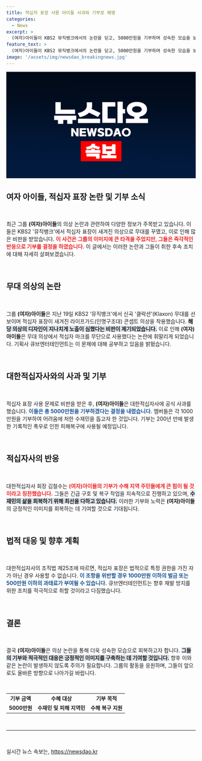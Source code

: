 ```yaml
---
title: 적십자 표장 사용 아이들 사과와 기부로 해명
categories:
  - News
excerpt: >
  (여자)아이들이 KBS2 뮤직뱅크에서의 논란을 딛고, 5000만원을 기부하며 성숙한 모습을 보였습니다. 새로운 의상 문제에 대한 진심 어린 사과와 지원으로 수해 복구에 기여한 이들의 행동이 많은 이들에게 감동을 주고 있습니다!
feature_text: >
  (여자)아이들이 KBS2 뮤직뱅크에서의 논란을 딛고, 5000만원을 기부하며 성숙한 모습을 보였습니다. 새로운 의상 문제에 대한 진심 어린 사과와 지원으로 수해 복구에 기여한 이들의 행동이 많은 이들에게 감동을 주고 있습니다!
image: '/assets/img/newsdao_breakingnews.jpg'
---
```


<p><img src="/assets/img/newsdao_breakingnews.jpg" alt="implanttips 속보" /></p>

<h2 data-ke-size="size26">여자 아이들, 적십자 표장 논란 및 기부 소식</h2>

<p data-ke-size="size16">&nbsp;</p>

<p data-ke-size="size16">최근 그룹 <b>(여자)아이들</b>의 의상 논란과 관련하여 다양한 정보가 주목받고 있습니다. 이들은 KBS2 '뮤직뱅크'에서 적십자 표장이 새겨진 의상으로 무대를 꾸몄고, 이로 인해 많은 비판을 받았습니다. <b><span style="color: #ee2323;">이 사건은 그룹의 이미지에 큰 타격을 주었지만, 그들은 즉각적인 반응으로 기부를 결정을 하였습니다.</span></b> 이 글에서는 이러한 논란과 그들이 취한 후속 조치에 대해 자세히 살펴보겠습니다.</p>

<p data-ke-size="size16">&nbsp;</p>

<h2 data-ke-size="size26">무대 의상의 논란</h2>

<p data-ke-size="size16">&nbsp;</p>

<p data-ke-size="size16">그룹 <b>(여자)아이들</b>은 지난 19일 KBS2 '뮤직뱅크'에서 신곡 '클락션'(Klaxon) 무대를 선보이며 적십자 표장이 새겨진 라이프가드(인명구조대) 콘셉트 의상을 착용했습니다. <b><span style="background-color: #21538527;">해당 의상의 디자인이 지나치게 노출이 심했다는 비판이 제기되었습니다.</span></b> 이로 인해 <b>(여자)아이들</b>은 무대 의상에서 적십자 마크를 무단으로 사용했다는 논란에 휘말리게 되었습니다. 기획사 큐브엔터테인먼트는 이 문제에 대해 공부하고 있음을 밝혔습니다.</p>

<p data-ke-size="size16">&nbsp;</p>

<h2 data-ke-size="size26">대한적십자사와의 사과 및 기부</h2>

<p data-ke-size="size16">&nbsp;</p>

<p data-ke-size="size16">적십자 표장 사용 문제로 비판을 받은 후, <b>(여자)아이들</b>은 대한적십자사에 공식 사과를 했습니다. <b><span style="color: #1a5490;">이들은 총 5000만원을 기부하겠다는 결정을 내렸습니다.</span></b> 멤버들은 각 1000만원을 기부하여 어려움에 처한 수재민을 돕고자 한 것입니다. 기부는 200년 만에 발생한 기록적인 폭우로 인한 피해복구에 사용될 예정입니다.</p>

<p data-ke-size="size16">&nbsp;</p>

<h2 data-ke-size="size26">적십자사의 반응</h2>

<p data-ke-size="size16">&nbsp;</p>

<p data-ke-size="size16">대한적십자사 회장 김철수는 <b><span style="color: #ee2323;">(여자)아이들의 기부가 수해 지역 주민들에게 큰 힘이 될 것이라고 칭찬했습니다.</span></b> 그들은 긴급 구호 및 복구 작업을 지속적으로 진행하고 있으며, <b><span style="background-color: #21538527;">수재민의 삶을 회복하기 위해 최선을 다하고 있습니다.</span></b> 이러한 기부와 노력은 <b>(여자)아이들</b>의 긍정적인 이미지를 회복하는 데 기여할 것으로 기대됩니다.</p>

<p data-ke-size="size16">&nbsp;</p>

<h2 data-ke-size="size26">법적 대응 및 향후 계획</h2>

<p data-ke-size="size16">&nbsp;</p>

<p data-ke-size="size16">대한적십자사의 조직법 제25조에 따르면, 적십자 표장은 법적으로 특정 권한을 가진 자가 아닌 경우 사용할 수 없습니다. <b><span style="color: #1a5490;">이 조항을 위반할 경우 1000만원 이하의 벌금 또는 500만원 이하의 과태료가 부여될 수 있습니다.</span></b> 큐브엔터테인먼트는 향후 재발 방지를 위한 조치를 적극적으로 취할 것이라고 다짐했습니다.</p>

<p data-ke-size="size16">&nbsp;</p>

<h2 data-ke-size="size26">결론</h2>

<p data-ke-size="size16">&nbsp;</p>

<p data-ke-size="size16">결국 <b>(여자)아이들</b>은 의상 논란을 통해 더욱 성숙한 모습으로 회복하고자 합니다. <b><span style="background-color: #21538527;">그들의 기부와 적극적인 대응은 긍정적인 이미지를 구축하는 데 기여할 것입니다.</span></b> 향후 이와 같은 논란이 발생하지 않도록 주의가 필요합니다. 그룹의 활동을 응원하며, 그들이 앞으로도 올바른 방향으로 나아가길 바랍니다.</p>

<p data-ke-size="size16">&nbsp;</p>

<table style="width: 100%;">
    <tr>
        <td style="text-align: center; height: 17px;"><b>기부 금액</b></td>
        <td style="text-align: center; height: 17px;"><b>수혜 대상</b></td>
        <td style="text-align: center; height: 17px;"><b>기부 목적</b></td>
    </tr>
    <tr>
        <td style="text-align: center; height: 17px;"><b>5000만원</b></td>
        <td style="text-align: center; height: 17px;"><b>수재민 및 피해 지역민</b></td>
        <td style="text-align: center; height: 17px;"><b>수해 복구 지원</b></td>
    </tr>
</table>

<p data-ke-size="size16">&nbsp;</p>

<hr />

<p data-ke-size="size16">&nbsp;</p>
실시간 뉴스 속보는, <a href="https://newsdao.kr" rel="dofollow">https://newsdao.kr</a>


